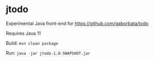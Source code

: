 # jtodo

Experimental Java front-end for https://github.com/gaborbata/todo

Requires Java 11

Build: `mvn clean package`

Run: `java -jar jtodo-1.0-SNAPSHOT.jar`
